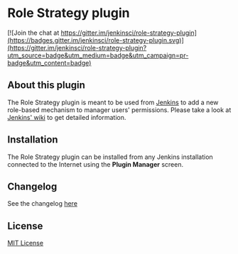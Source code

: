 Role Strategy plugin
====================

[![Join the chat at https://gitter.im/jenkinsci/role-strategy-plugin](https://badges.gitter.im/jenkinsci/role-strategy-plugin.svg)](https://gitter.im/jenkinsci/role-strategy-plugin?utm_source=badge&utm_medium=badge&utm_campaign=pr-badge&utm_content=badge)

About this plugin
-----------------
The Role Strategy plugin is meant to be used from [Jenkins][2] to add a new role-based mechanism to manager users' permissions. Please take a look at [Jenkins' wiki][3] to get detailed information.

Installation
------------
The Role Strategy plugin can be installed from any Jenkins installation connected to the Internet using the **Plugin Manager** screen.

[2]: http://jenkins-ci.org/
[3]: http://wiki.jenkins-ci.org/display/JENKINS/Role+Strategy+Plugin
[4]: https://svn.jenkins-ci.org/trunk/hudson/plugins/role-strategy/
[5]: https://github.com/jenkinsci/role-strategy-plugin
[6]: https://github.com/oleg-nenashev

Changelog
---------

See the changelog [here](https://wiki.jenkins.io/display/JENKINS/Role+Strategy+Plugin#RoleStrategyPlugin-Versionhistory)

License
-------

[MIT License](./LICENSE.md)
